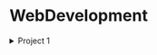 # WebDevelopment


<details>
<summary>Project 1</summary>
<p>

- ✔ [Text Rotate Web Design using html,css,java script. "Web Development"](https://n-bhuvanesh.github.io/TextRotateWebdesign/)

</p></details>
